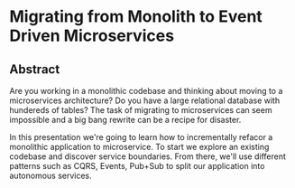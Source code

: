 # Migrating from Monolith to Event Driven Microservices

## Abstract

Are you working in a monolithic codebase and thinking about moving to a microservices architecture? Do you have a large relational database with hundereds of tables? The task of migrating to microservices can seem impossible and a big bang rewrite can be a recipe for disaster.

In this presentation we're going to learn how to incrementally refacor a monolithic application to microservice.  To start we explore an existing codebase and discover service boundaries. From there, we'll use different patterns such as CQRS, Events, Pub+Sub to split our application into autonomous services.